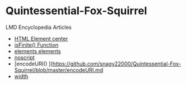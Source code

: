 # Quintessential-Fox-Squirrel
LMD Encyclopedia Articles


* [HTML Element center](https://github.com/snagy22000/Quintessential-Fox-Squirrel/blob/master/center.md)
* [isFinite() Function](https://github.com/snagy22000/Quintessential-Fox-Squirrel/blob/master/isFinite().md)
* [elements elements](https://github.com/snagy22000/Quintessential-Fox-Squirrel/blob/master/element%20element%20Selector.md)
* [noscript](https://github.com/snagy22000/Quintessential-Fox-Squirrel/blob/master/noscript.md)
* [encodeURI() ](https://github.com/snagy22000/Quintessential-Fox-Squirrel/blob/master/encodeURI.md
* [width](https://github.com/snagy22000/Quintessential-Fox-Squirrel/blob/master/width.md)
